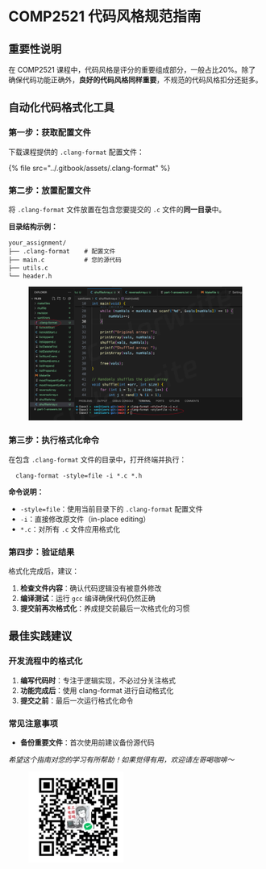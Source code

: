# COMP2521 代码风格规范指南

## 重要性说明

在 COMP2521 课程中，代码风格是评分的重要组成部分，一般占比20%。除了确保代码功能正确外，**良好的代码风格同样重要**，不规范的代码风格扣分还挺多。


## 自动化代码格式化工具

### 第一步：获取配置文件

下载课程提供的 `.clang-format` 配置文件：

{% file src="../.gitbook/assets/.clang-format" %}

### 第二步：放置配置文件

将 `.clang-format` 文件放置在包含您要提交的 `.c` 文件的**同一目录**中。

**目录结构示例：**
```
your_assignment/
├── .clang-format    # 配置文件
├── main.c           # 您的源代码
├── utils.c
└── header.h
```

<figure><img src="../.gitbook/assets/image.png" alt=""><figcaption></figcaption></figure>

### 第三步：执行格式化命令

在包含 `.clang-format` 文件的目录中，打开终端并执行：

```shell
  clang-format -style=file -i *.c *.h
```

**命令说明：**
- `-style=file`：使用当前目录下的 `.clang-format` 配置文件
- `-i`：直接修改原文件（in-place editing）
- `*.c`：对所有 `.c` 文件应用格式化

### 第四步：验证结果

格式化完成后，建议：
1. **检查文件内容**：确认代码逻辑没有被意外修改
2. **编译测试**：运行 `gcc` 编译确保代码仍然正确
3. **提交前再次格式化**：养成提交前最后一次格式化的习惯

## 最佳实践建议

### 开发流程中的格式化

1. **编写代码时**：专注于逻辑实现，不必过分关注格式
2. **功能完成后**：使用 clang-format 进行自动格式化
3. **提交之前**：最后一次运行格式化命令

### 常见注意事项

- **备份重要文件**：首次使用前建议备份源代码


*希望这个指南对您的学习有所帮助！如果觉得有用，欢迎请左哥喝咖啡～*

<figure><img src="../.gitbook/assets/wechat-luck-packet.png" alt="" width="188"><figcaption></figcaption></figure>



